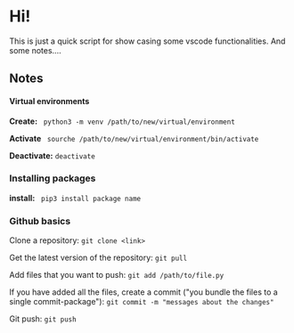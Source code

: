 # Hi!

This is just a quick script for show casing some  vscode functionalities. And some notes....



## Notes

#### Virtual environments

**Create:** ``` python3 -m venv /path/to/new/virtual/environment```

**Activate** ``` sourche /path/to/new/virtual/environment/bin/activate```

**Deactivate:** ``deactivate``



### Installing packages

**install:** ``` pip3 install package name```



### Github basics

Clone a repository: `git clone <link>`

Get the latest version of the repository: `git pull`

Add files that you want to push: `git add /path/to/file.py`

If you have added all the files, create a commit ("you bundle the files to a single commit-package"): `git commit -m "messages about the changes"`

Git push: `git push `